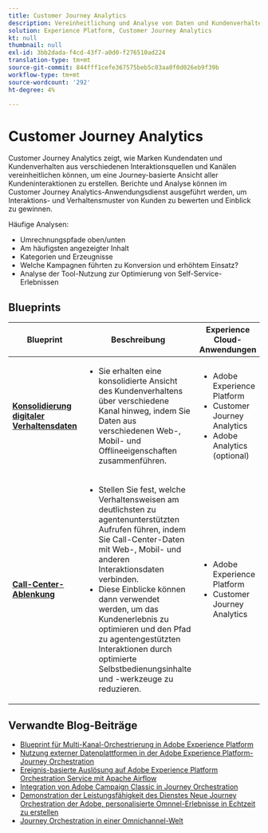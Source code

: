 ```yaml
---
title: Customer Journey Analytics
description: Vereinheitlichung und Analyse von Daten und Kundenverhalten aus der gesamten Journey
solution: Experience Platform, Customer Journey Analytics
kt: null
thumbnail: null
exl-id: 3bb2dada-f4cd-43f7-a0d0-f276510ad224
translation-type: tm+mt
source-git-commit: 844fff1cefe367575beb5c03aa0f0d026eb9f39b
workflow-type: tm+mt
source-wordcount: '292'
ht-degree: 4%

---
```


# Customer Journey Analytics

Customer Journey Analytics zeigt, wie Marken Kundendaten und Kundenverhalten aus verschiedenen Interaktionsquellen und Kanälen vereinheitlichen können, um eine Journey-basierte Ansicht aller Kundeninteraktionen zu erstellen. Berichte und Analyse können im Customer Journey Analytics-Anwendungsdienst ausgeführt werden, um Interaktions- und Verhaltensmuster von Kunden zu bewerten und Einblick zu gewinnen.

Häufige Analysen:

* Umrechnungspfade oben/unten
* Am häufigsten angezeigter Inhalt
* Kategorien und Erzeugnisse
* Welche Kampagnen führten zu Konversion und erhöhtem Einsatz?
* Analyse der Tool-Nutzung zur Optimierung von Self-Service-Erlebnissen

## Blueprints

| Blueprint | Beschreibung | Experience Cloud-Anwendungen |
|---|---|---|
| **[Konsolidierung digitaler Verhaltensdaten](digital-behavioral-data-consolidation.md)** | <ul><li>Sie erhalten eine konsolidierte Ansicht des Kundenverhaltens über verschiedene Kanal hinweg, indem Sie Daten aus verschiedenen Web-, Mobil- und Offlineeigenschaften zusammenführen.</li></ul> | <ul><li>Adobe Experience Platform</li><li>Customer Journey Analytics</li><li>Adobe Analytics (optional)</li></ul> |
| **[Call-Center-Ablenkung](call-deflect.md)** | <ul><li>Stellen Sie fest, welche Verhaltensweisen am deutlichsten zu agentenunterstützten Aufrufen führen, indem Sie Call-Center-Daten mit Web-, Mobil- und anderen Interaktionsdaten verbinden.</li><li>Diese Einblicke können dann verwendet werden, um das Kundenerlebnis zu optimieren und den Pfad zu agentengestützten Interaktionen durch optimierte Selbstbedienungsinhalte und -werkzeuge zu reduzieren.  </li></ul> | <ul><li>Adobe Experience Platform</li><li>Customer Journey Analytics</li> |

## Verwandte Blog-Beiträge

* [Blueprint für Multi-Kanal-Orchestrierung in Adobe Experience Platform](https://medium.com/adobetech/blueprint-for-multi-channel-orchestration-in-adobe-experience-platform-c68317e94184)
* [Nutzung externer Datenplattformen in der Adobe Experience Platform-Journey Orchestration](https://medium.com/adobetech/leveraging-external-data-platforms-in-adobe-experience-platform-journey-orchestration-54fc6134fe17)
* [Ereignis-basierte Auslösung auf Adobe Experience Platform Orchestration Service mit Apache Airflow](https://medium.com/adobetech/event-based-triggering-on-adobe-experience-platform-orchestration-service-using-apache-airflow-8607b28251f1)
* [Integration von Adobe Campaign Classic in Journey Orchestration](https://medium.com/adobetech/adobe-campaign-classic-integration-with-journey-orchestration-ae577653281)
* [Demonstration der Leistungsfähigkeit des Dienstes Neue Journey Orchestration der Adobe, personalisierte Omnnel-Erlebnisse in Echtzeit zu erstellen](https://medium.com/adobetech/demonstrating-the-power-of-adobes-new-journey-orchestration-service-to-build-personalized-aa60d88cd34)
* [Journey Orchestration in einer Omnichannel-Welt](https://medium.com/adobetech/journey-orchestration-in-an-omnichannel-world-3a2d32d556d9)

